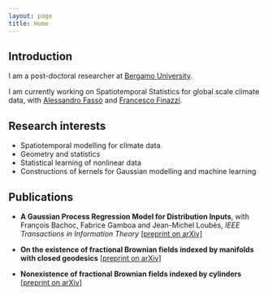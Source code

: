 ```yaml
---
layout: page
title: Home
---
```


## Introduction

I am a post-doctoral researcher at [Bergamo University](https://en.unibg.it/).

I am currently working on Spatiotemporal Statistics for global scale climate data, with [Alessandro Fassò](https://www.unibg.it/pers/?alessandro.fasso) and [Francesco Finazzi](https://www.unibg.it/pers/?francesco.finazzi).

## Research interests

* Spatiotemporal modelling for climate data
* Geometry and statistics
* Statistical learning of nonlinear data
* Constructions of kernels for Gaussian modelling and machine learning

## Publications

* **A Gaussian Process Regression Model for Distribution Inputs**, with François Bachoc, Fabrice Gamboa and Jean-Michel Loubès, _IEEE Transactions in Information Theory_ [[preprint on arXiv]](https://arxiv.org/pdf/1701.09055.pdf)

*  **On the existence of fractional Brownian fields indexed by manifolds with closed geodesics** [[preprint on arXiv]](https://arxiv.org/pdf/1612.05984.pdf)

*  **Nonexistence of fractional Brownian fields indexed by cylinders** [[preprint on arXiv]](https://arxiv.org/pdf/1612.05983.pdf)
